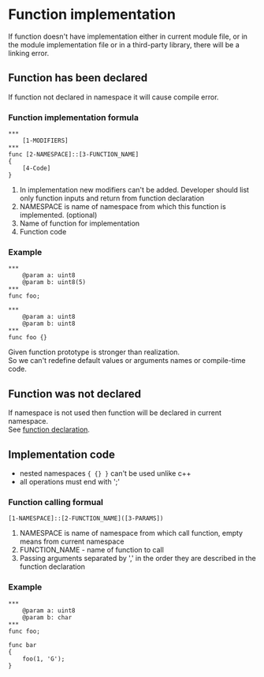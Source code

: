 # Function implementation

If function doesn't have implementation either in current module file, 
or in the module implementation file or in a third-party library, there will be a linking error.



## Function has been declared

If function not declared in namespace it will cause compile error.

### Function implementation formula

```
***
	[1-MODIFIERS]
***
func [2-NAMESPACE]::[3-FUNCTION_NAME]
{
	[4-Code]
}
```
1. In implementation new modifiers can't be added. Developer should list only function inputs and return from function declaration
2. NAMESPACE is name of namespace from which this function is implemented. (optional)
3. Name of function for implementation
4. Function code

### Example

```
***
	@param a: uint8
	@param b: uint8(5)
***
func foo;

***
	@param a: uint8
	@param b: uint8
***
func foo {}
```
Given function prototype is stronger than realization. \
So we can't redefine default values or arguments names or compile-time code.



## Function was not declared

If namespace is not used then function will be declared in current namespace. \
See [function declaration](01-FunctionDeclaration.md).



## Implementation code

- nested namespaces `{ {} }` can't be used unlike c++
- all operations must end with ';'

### Function calling formual

```
[1-NAMESPACE]::[2-FUNCTION_NAME]([3-PARAMS])
```
1. NAMESPACE is name of namespace from which call function, empty means from current namespace
2. FUNCTION_NAME - name of function to call
3. Passing arguments separated by ',' in the order they are described in the function declaration

### Example

```
***
	@param a: uint8
	@param b: char
***
func foo;

func bar
{
	foo(1, 'G');
}
```
